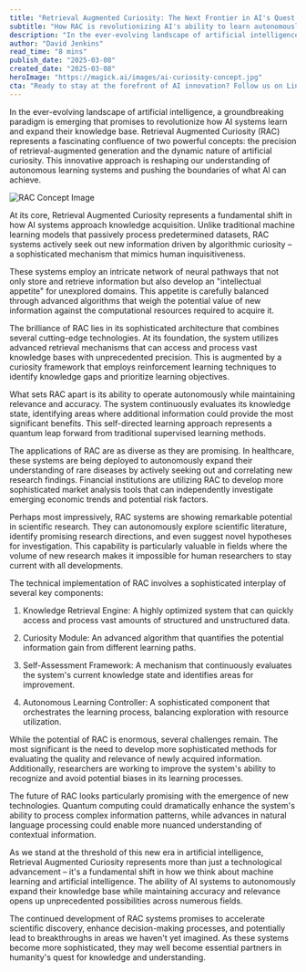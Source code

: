 ```yaml
---
title: "Retrieval Augmented Curiosity: The Next Frontier in AI's Quest for Autonomous Learning"
subtitle: "How RAC is revolutionizing AI's ability to learn autonomously"
description: "In the ever-evolving landscape of artificial intelligence, a groundbreaking paradigm is emerging that promises to revolutionize how AI systems learn and expand their knowledge base. Retrieval Augmented Curiosity (RAC) represents a fascinating confluence of two powerful concepts: the precision of retrieval-augmented generation and the dynamic nature of artificial curiosity. This innovative approach is reshaping our understanding of autonomous learning systems and pushing the boundaries of what AI can achieve."
author: "David Jenkins"
read_time: "8 mins"
publish_date: "2025-03-08"
created_date: "2025-03-08"
heroImage: "https://magick.ai/images/ai-curiosity-concept.jpg"
cta: "Ready to stay at the forefront of AI innovation? Follow us on LinkedIn for regular updates on groundbreaking developments in artificial intelligence and join a community of forward-thinking professionals shaping the future of technology."
---
```


In the ever-evolving landscape of artificial intelligence, a groundbreaking paradigm is emerging that promises to revolutionize how AI systems learn and expand their knowledge base. Retrieval Augmented Curiosity (RAC) represents a fascinating confluence of two powerful concepts: the precision of retrieval-augmented generation and the dynamic nature of artificial curiosity. This innovative approach is reshaping our understanding of autonomous learning systems and pushing the boundaries of what AI can achieve.

![RAC Concept Image](https://magick.ai/images/ai-curiosity-concept-inline.jpg)

At its core, Retrieval Augmented Curiosity represents a fundamental shift in how AI systems approach knowledge acquisition. Unlike traditional machine learning models that passively process predetermined datasets, RAC systems actively seek out new information driven by algorithmic curiosity – a sophisticated mechanism that mimics human inquisitiveness.

These systems employ an intricate network of neural pathways that not only store and retrieve information but also develop an "intellectual appetite" for unexplored domains. This appetite is carefully balanced through advanced algorithms that weigh the potential value of new information against the computational resources required to acquire it.

The brilliance of RAC lies in its sophisticated architecture that combines several cutting-edge technologies. At its foundation, the system utilizes advanced retrieval mechanisms that can access and process vast knowledge bases with unprecedented precision. This is augmented by a curiosity framework that employs reinforcement learning techniques to identify knowledge gaps and prioritize learning objectives.

What sets RAC apart is its ability to operate autonomously while maintaining relevance and accuracy. The system continuously evaluates its knowledge state, identifying areas where additional information could provide the most significant benefits. This self-directed learning approach represents a quantum leap forward from traditional supervised learning methods.

The applications of RAC are as diverse as they are promising. In healthcare, these systems are being deployed to autonomously expand their understanding of rare diseases by actively seeking out and correlating new research findings. Financial institutions are utilizing RAC to develop more sophisticated market analysis tools that can independently investigate emerging economic trends and potential risk factors.

Perhaps most impressively, RAC systems are showing remarkable potential in scientific research. They can autonomously explore scientific literature, identify promising research directions, and even suggest novel hypotheses for investigation. This capability is particularly valuable in fields where the volume of new research makes it impossible for human researchers to stay current with all developments.

The technical implementation of RAC involves a sophisticated interplay of several key components:

1. Knowledge Retrieval Engine: A highly optimized system that can quickly access and process vast amounts of structured and unstructured data.

2. Curiosity Module: An advanced algorithm that quantifies the potential information gain from different learning paths.

3. Self-Assessment Framework: A mechanism that continuously evaluates the system's current knowledge state and identifies areas for improvement.

4. Autonomous Learning Controller: A sophisticated component that orchestrates the learning process, balancing exploration with resource utilization.

While the potential of RAC is enormous, several challenges remain. The most significant is the need to develop more sophisticated methods for evaluating the quality and relevance of newly acquired information. Additionally, researchers are working to improve the system's ability to recognize and avoid potential biases in its learning processes.

The future of RAC looks particularly promising with the emergence of new technologies. Quantum computing could dramatically enhance the system's ability to process complex information patterns, while advances in natural language processing could enable more nuanced understanding of contextual information.

As we stand at the threshold of this new era in artificial intelligence, Retrieval Augmented Curiosity represents more than just a technological advancement – it's a fundamental shift in how we think about machine learning and artificial intelligence. The ability of AI systems to autonomously expand their knowledge base while maintaining accuracy and relevance opens up unprecedented possibilities across numerous fields.

The continued development of RAC systems promises to accelerate scientific discovery, enhance decision-making processes, and potentially lead to breakthroughs in areas we haven't yet imagined. As these systems become more sophisticated, they may well become essential partners in humanity's quest for knowledge and understanding.